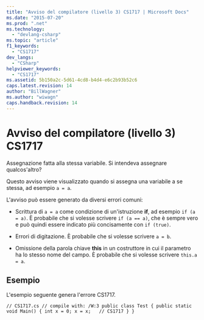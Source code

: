 ```yaml
---
title: "Avviso del compilatore (livello 3) CS1717 | Microsoft Docs"
ms.date: "2015-07-20"
ms.prod: ".net"
ms.technology: 
  - "devlang-csharp"
ms.topic: "article"
f1_keywords: 
  - "CS1717"
dev_langs: 
  - "CSharp"
helpviewer_keywords: 
  - "CS1717"
ms.assetid: 5b150a2c-5d61-4cd8-b4d4-e6c2b93b52c6
caps.latest.revision: 14
author: "BillWagner"
ms.author: "wiwagn"
caps.handback.revision: 14
---
```

# Avviso del compilatore (livello 3) CS1717
Assegnazione fatta alla stessa variabile. Si intendeva assegnare qualcos'altro?  
  
 Questo avviso viene visualizzato quando si assegna una variabile a se stessa, ad esempio `a = a`.  
  
 L'avviso può essere generato da diversi errori comuni:  
  
-   Scrittura di `a = a` come condizione di un'istruzione **if**, ad esempio `if (a = a)`.  È probabile che si volesse scrivere `if (a == a)`, che è sempre vero e può quindi essere indicato più concisamente con `if (true)`.  
  
-   Errori di digitazione. È probabile che si volesse scrivere `a = b`.  
  
-   Omissione della parola chiave **this** in un costruttore in cui il parametro ha lo stesso nome del campo. È probabile che si volesse scrivere `this.a = a`.  
  
## Esempio  
 L'esempio seguente genera l'errore CS1717.  
  
```  
// CS1717.cs // compile with: /W:3 public class Test { public static void Main() { int x = 0; x = x;   // CS1717 } }  
```